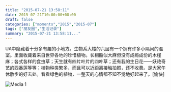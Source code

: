 ```yaml
---
title: "2015-07-21 13:58:11"
date: 2015-07-21T10:00:00+08:00
draft: false
categories: ["moments","2015","2015-07"]
tags: ["朋友圈","生活记录"]
summary: "2015-07-21 13:58:11..."
---
```


UA中隐藏着十分多有趣的小地方。生物系大楼的六层有一个拥有许多小隔间的温室。里面收藏着来自世界各地的珍惜植物。长相酷似大麻但没有成瘾成份的木槿麻；各式各样的食虫草；天生就有四片叶片的四叶草；还有我的生日花——妖艳奇艺的西番莲等等；植物种类繁多，而且可以近距离接触拍照，还不收费。是大家午休散步的好去处。看看绿色的植物，一整天的心情都不知不觉地好起来了。[愉快]

![Media 1](/Moments/photos/2015-07-21/201507211358110.jpg)

